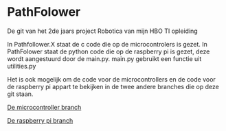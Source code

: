 # PathFolower
De git van het 2de jaars project Robotica van mijn HBO TI opleiding

In Pathfollower.X staat de c code die op de microcontrolers is gezet.
In PathFolower staat de python code die op de raspberry pi is gezet, deze wordt aangestuurd door de main.py.
main.py gebruikt een functie uit utilities.py


Het is ook mogelijk om de code voor de microcontrollers en de code voor de raspberry pi appart te bekijken in de twee andere branches die op deze git staan.

[De microcontroller branch](https://github.com/tomlanphen/PathFolower/tree/microcontroller)

[De raspberry pi branch](https://github.com/tomlanphen/PathFolower/tree/pi)
